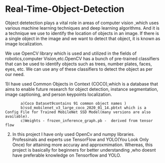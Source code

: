 # Real-Time-Object-Detection

Object detetection plays a vital role in areas of computer vision ,which uses various machine learning techniques and deep learning algorithms. And it is a technique we use to identify the location of objects in an image. If there is a single object in the image and we want to detect that object, it is known as image localization.

We use OpenCV library which is used and utilized in the fields of robotics,computer Vision,etc.OpenCV has a bunch of pre-trained classifiers that can be used to identify objects such as trees, number plates, faces, eyes, etc. We can use any of these classifiers to detect the object as per our need.

1)I have used Common Objects in Context (COCO),which  is a database that aims to enable future research for object detection, instance segmentation, image captioning, and person keypoints localization.

           a)Coco Dataset9contains 91 common object names )
           b)ssd_mobilenet_v3_large_coco_2020_01_14.pbtxt which is a  Config File for Trained MobileNet SSD Model(many versions are also available).
           c)Weights - frozen_inference_graph.pb -  derived from tensor flow
           
           
 2) In this project I have only used OpenCv and numpy libraries. Professinals and experts use TensorFlow and YOLO(You Look Only Once) for attaining more accuray and approxmimation. Whereas, this project is basically for beginners for better understanding ,who doesnt have preferable knowledge on Tensorflow and YOLO.    
